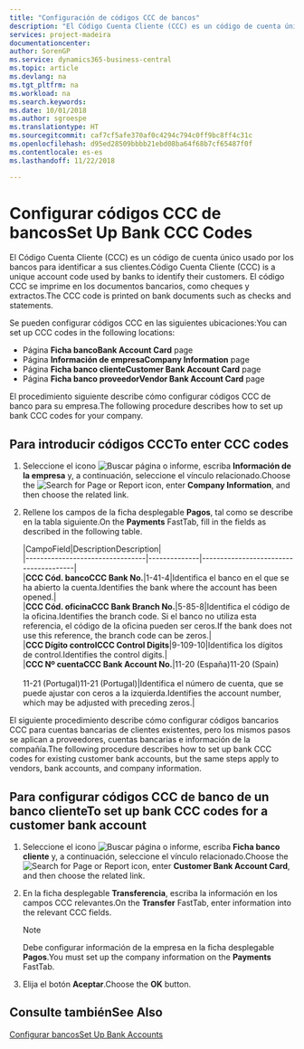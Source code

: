 ```yaml
---
title: "Configuración de códigos CCC de bancos"
description: "El Código Cuenta Cliente (CCC) es un código de cuenta único usado por los bancos para identificar a sus clientes. El código CCC se imprime en los documentos bancarios, como cheques y extractos."
services: project-madeira
documentationcenter: 
author: SorenGP
ms.service: dynamics365-business-central
ms.topic: article
ms.devlang: na
ms.tgt_pltfrm: na
ms.workload: na
ms.search.keywords: 
ms.date: 10/01/2018
ms.author: sgroespe
ms.translationtype: HT
ms.sourcegitcommit: caf7cf5afe370af0c4294c794c0ff9bc8ff4c31c
ms.openlocfilehash: d95ed28509bbbb21ebd08ba64f68b7cf65487f0f
ms.contentlocale: es-es
ms.lasthandoff: 11/22/2018

---
```

# <a name="set-up-bank-ccc-codes"></a><span data-ttu-id="03c63-104">Configurar códigos CCC de bancos</span><span class="sxs-lookup"><span data-stu-id="03c63-104">Set Up Bank CCC Codes</span></span>
<span data-ttu-id="03c63-105">El Código Cuenta Cliente (CCC) es un código de cuenta único usado por los bancos para identificar a sus clientes.</span><span class="sxs-lookup"><span data-stu-id="03c63-105">Código Cuenta Cliente (CCC) is a unique account code used by banks to identify their customers.</span></span> <span data-ttu-id="03c63-106">El código CCC se imprime en los documentos bancarios, como cheques y extractos.</span><span class="sxs-lookup"><span data-stu-id="03c63-106">The CCC code is printed on bank documents such as checks and statements.</span></span>  

<span data-ttu-id="03c63-107">Se pueden configurar códigos CCC en las siguientes ubicaciones:</span><span class="sxs-lookup"><span data-stu-id="03c63-107">You can set up CCC codes in the following locations:</span></span>  

- <span data-ttu-id="03c63-108">Página **Ficha banco**</span><span class="sxs-lookup"><span data-stu-id="03c63-108">**Bank Account Card** page</span></span>  
- <span data-ttu-id="03c63-109">Página **Información de empresa**</span><span class="sxs-lookup"><span data-stu-id="03c63-109">**Company Information** page</span></span>  
- <span data-ttu-id="03c63-110">Página **Ficha banco cliente**</span><span class="sxs-lookup"><span data-stu-id="03c63-110">**Customer Bank Account Card** page</span></span>  
- <span data-ttu-id="03c63-111">Página **Ficha banco proveedor**</span><span class="sxs-lookup"><span data-stu-id="03c63-111">**Vendor Bank Account Card** page</span></span>  

<span data-ttu-id="03c63-112">El procedimiento siguiente describe cómo configurar códigos CCC de banco para su empresa.</span><span class="sxs-lookup"><span data-stu-id="03c63-112">The following procedure describes how to set up bank CCC codes for your company.</span></span>  

## <a name="to-enter-ccc-codes"></a><span data-ttu-id="03c63-113">Para introducir códigos CCC</span><span class="sxs-lookup"><span data-stu-id="03c63-113">To enter CCC codes</span></span>  

1.  <span data-ttu-id="03c63-114">Seleccione el icono ![Buscar página o informe](../../media/ui-search/search_small.png "icono Buscar página o informe"), escriba **Información de la empresa** y, a continuación, seleccione el vínculo relacionado.</span><span class="sxs-lookup"><span data-stu-id="03c63-114">Choose the ![Search for Page or Report](../../media/ui-search/search_small.png "Search for Page or Report icon") icon, enter **Company Information**, and then choose the related link.</span></span>  
2.  <span data-ttu-id="03c63-115">Rellene los campos de la ficha desplegable **Pagos**, tal como se describe en la tabla siguiente.</span><span class="sxs-lookup"><span data-stu-id="03c63-115">On the **Payments** FastTab, fill in the fields as described in the following table.</span></span>  

    |<span data-ttu-id="03c63-116">Campo</span><span class="sxs-lookup"><span data-stu-id="03c63-116">Field</span></span>|<span data-ttu-id="03c63-117">Description</span><span class="sxs-lookup"><span data-stu-id="03c63-117">Description</span></span>|  
    |---------------------------------|--------------|---------------------------------------|  
    |<span data-ttu-id="03c63-118">**CCC Cód. banco**</span><span class="sxs-lookup"><span data-stu-id="03c63-118">**CCC Bank No.**</span></span>|<span data-ttu-id="03c63-119">1-4</span><span class="sxs-lookup"><span data-stu-id="03c63-119">1-4</span></span>|<span data-ttu-id="03c63-120">Identifica el banco en el que se ha abierto la cuenta.</span><span class="sxs-lookup"><span data-stu-id="03c63-120">Identifies the bank where the account has been opened.</span></span>|  
    |<span data-ttu-id="03c63-121">**CCC Cód. oficina**</span><span class="sxs-lookup"><span data-stu-id="03c63-121">**CCC Bank Branch No.**</span></span>|<span data-ttu-id="03c63-122">5-8</span><span class="sxs-lookup"><span data-stu-id="03c63-122">5-8</span></span>|<span data-ttu-id="03c63-123">Identifica el código de la oficina.</span><span class="sxs-lookup"><span data-stu-id="03c63-123">Identifies the branch code.</span></span> <span data-ttu-id="03c63-124">Si el banco no utiliza esta referencia, el código de la oficina pueden ser ceros.</span><span class="sxs-lookup"><span data-stu-id="03c63-124">If the bank does not use this reference, the branch code can be zeros.</span></span>|  
    |<span data-ttu-id="03c63-125">**CCC Dígito control**</span><span class="sxs-lookup"><span data-stu-id="03c63-125">**CCC Control Digits**</span></span>|<span data-ttu-id="03c63-126">9-10</span><span class="sxs-lookup"><span data-stu-id="03c63-126">9-10</span></span>|<span data-ttu-id="03c63-127">Identifica los dígitos de control.</span><span class="sxs-lookup"><span data-stu-id="03c63-127">Identifies the control digits.</span></span>|  
    |<span data-ttu-id="03c63-128">**CCC Nº cuenta**</span><span class="sxs-lookup"><span data-stu-id="03c63-128">**CCC Bank Account No.**</span></span>|<span data-ttu-id="03c63-129">11-20 (España)</span><span class="sxs-lookup"><span data-stu-id="03c63-129">11-20 (Spain)</span></span><br /><br /> <span data-ttu-id="03c63-130">11-21 (Portugal)</span><span class="sxs-lookup"><span data-stu-id="03c63-130">11-21 (Portugal)</span></span>|<span data-ttu-id="03c63-131">Identifica el número de cuenta, que se puede ajustar con ceros a la izquierda.</span><span class="sxs-lookup"><span data-stu-id="03c63-131">Identifies the account number, which may be adjusted with preceding zeros.</span></span>|  

<span data-ttu-id="03c63-132">El siguiente procedimiento describe cómo configurar códigos bancarios CCC para cuentas bancarias de clientes existentes, pero los mismos pasos se aplican a proveedores, cuentas bancarias e información de la compañía.</span><span class="sxs-lookup"><span data-stu-id="03c63-132">The following procedure describes how to set up bank CCC codes for existing customer bank accounts, but the same steps apply to vendors, bank accounts, and company information.</span></span>  

## <a name="to-set-up-bank-ccc-codes-for-a-customer-bank-account"></a><span data-ttu-id="03c63-133">Para configurar códigos CCC de banco de un banco cliente</span><span class="sxs-lookup"><span data-stu-id="03c63-133">To set up bank CCC codes for a customer bank account</span></span>  

1.  <span data-ttu-id="03c63-134">Seleccione el icono ![Buscar página o informe](../../media/ui-search/search_small.png "icono Buscar página o informe"), escriba **Ficha banco cliente** y, a continuación, seleccione el vínculo relacionado.</span><span class="sxs-lookup"><span data-stu-id="03c63-134">Choose the ![Search for Page or Report](../../media/ui-search/search_small.png "Search for Page or Report icon") icon, enter **Customer Bank Account Card**, and then choose the related link.</span></span>  
2.  <span data-ttu-id="03c63-135">En la ficha desplegable **Transferencia**, escriba la información en los campos CCC relevantes.</span><span class="sxs-lookup"><span data-stu-id="03c63-135">On the **Transfer** FastTab, enter information into the relevant CCC fields.</span></span>  

    > [!NOTE]  
    >  <span data-ttu-id="03c63-136">Debe configurar información de la empresa en la ficha desplegable **Pagos**.</span><span class="sxs-lookup"><span data-stu-id="03c63-136">You must set up the company information on the **Payments** FastTab.</span></span>  

3.  <span data-ttu-id="03c63-137">Elija el botón **Aceptar**.</span><span class="sxs-lookup"><span data-stu-id="03c63-137">Choose the **OK** button.</span></span>  

## <a name="see-also"></a><span data-ttu-id="03c63-138">Consulte también</span><span class="sxs-lookup"><span data-stu-id="03c63-138">See Also</span></span>  
[<span data-ttu-id="03c63-139">Configurar bancos</span><span class="sxs-lookup"><span data-stu-id="03c63-139">Set Up Bank Accounts</span></span>](../../bank-how-setup-bank-accounts.md) 

